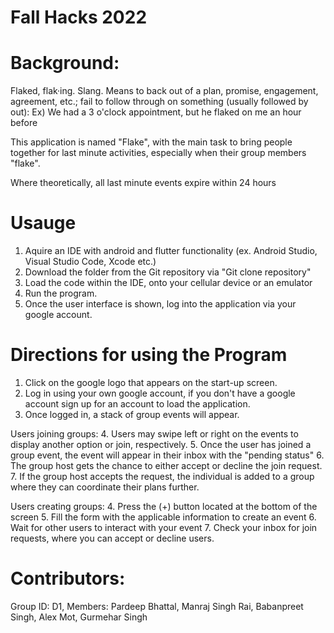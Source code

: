 # Fall Hacks 2022

# Background: 

Flaked, flak·ing. Slang. Means to back out of a plan, promise, engagement, agreement, etc.; fail to follow through on something (usually followed by out): 
Ex) We had a 3 o'clock appointment, but he flaked on me an hour before

This application is named "Flake", with the main task to bring people together for last minute activities, especially when their group members "flake".


Where theoretically, all last minute events expire within 24 hours

# Usauge
1. Aquire an IDE with android and flutter functionality (ex. Android Studio, Visual Studio Code, Xcode etc.)
2. Download the folder from the Git repository via "Git clone repository"
3. Load the code within the IDE, onto your cellular device or an emulator 
4. Run the program.
5. Once the user interface is shown, log into the application via your google account. 

# Directions for using the Program 

1. Click on the google logo that appears on the start-up screen.
2. Log in using your own google account, if you don't have a google account sign up for an account to load the application.
3. Once logged in, a stack of group events will appear. 

Users joining groups:
4. Users may swipe left or right on the events to display another option or join, respectively. 
5. Once the user has joined a group event, the event will appear in their inbox with the "pending status"
6. The group host gets the chance to either accept or decline the join request.
7. If the group host accepts the request, the individual is added to a group where they can coordinate their plans further.

Users creating groups: 
4. Press the (+) button located at the bottom of the screen 
5. Fill the form with the applicable information to create an event 
6. Wait for other users to interact with your event 
7. Check your inbox for join requests, where you can accept or decline users. 


# Contributors: 
Group ID: D1,
Members: Pardeep Bhattal, Manraj Singh Rai, Babanpreet Singh, Alex Mot, Gurmehar Singh 
